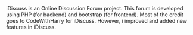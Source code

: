 iDiscuss is an Online Discussion Forum project. This forum is developed using PHP (for backend) and bootstrap (for frontend). Most of the credit goes to CodeWithHarry for iDiscuss. However, i improved and added new features in iDiscuss.
